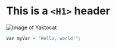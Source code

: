 # This is a `<H1>` header

![Image of Yaktocat](https://octodex.github.com/images/yaktocat.png)

``` javascript
var myVar = "Hello, world!";
```
